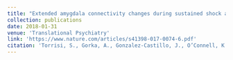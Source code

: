 ```yaml
---
title: "Extended amygdala connectivity changes during sustained shock anticipation"
collection: publications
date: 2018-01-31
venue: 'Translational Psychiatry'
link: 'https://www.nature.com/articles/s41398-017-0074-6.pdf'
citation: 'Torrisi, S., Gorka, A., Gonzalez-Castillo, J., O’Connell, K., Balderston, N., Grillon, C. & Ernst, M. (2018). Extended amygdala connectivity changes during sustained shock anticipation. <i>Translational Psychiatry.</i> 8(1), 33.'
---
```

